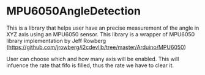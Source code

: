 # MPU6050AngleDetection
This is a library that helps user have an precise measurement of the angle in XYZ axis using an MPU6050 sensor. 
This library is a wrapper of MPU6050 library implementation by Jeff Rowberg (https://github.com/jrowberg/i2cdevlib/tree/master/Arduino/MPU6050)

User can choose which and how many axis will be enabled. This will infuence the rate that fifo is filled, thus the rate we have to clear it. 
